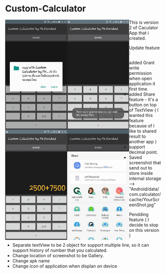 # Custom-Calculator

<img align="left" src="https://github.com/korakod2012/Custom-Calculator/blob/master/screenshot/01.jpg" width="200" >
<img align="left" src="https://github.com/korakod2012/Custom-Calculator/blob/master/screenshot/02.jpg" width="200" >
<img align="left" src="https://github.com/korakod2012/Custom-Calculator/blob/master/screenshot/03.jpg" width="200" >
<img align="left" src="https://github.com/korakod2012/Custom-Calculator/blob/master/screenshot/04.jpg" width="200" >


This is version 2 of Caculator App that i created.

Update feature :

- added Grant write permission when open application it first time.
- added Share feature - It's a button on top of TextView ( I wanted this feature because of I like to shared result to another app )
- support decimal point.
- Saved screenshot that send out to store inside internal storage -->  "Android/data/com.calculator/cache/YourScreenShot.jpg"



Pendding feature ( I decide to stop on this version )

- Separate textView to be 2 object for support multiple line, so it can support history of number that you calculated.
- Change location of screenshot to be Gallery.
- Change apk name
- Change icon of application when displan on device
